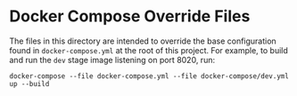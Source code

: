# Docker Compose Override Files

The files in this directory are intended to override the base configuration found in `docker-compose.yml` at the root of this project. For example, to build and run the `dev` stage image listening on port 8020, run:

```shell script
docker-compose --file docker-compose.yml --file docker-compose/dev.yml up --build
```
